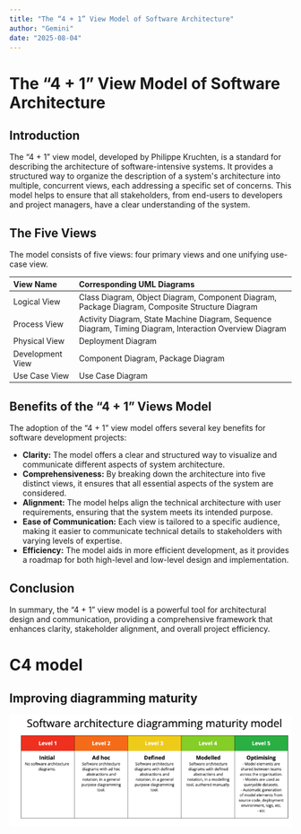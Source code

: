 ```yaml
---
title: "The “4 + 1” View Model of Software Architecture"
author: "Gemini"
date: "2025-08-04"
---
```


# The “4 + 1” View Model of Software Architecture

## Introduction

The “4 + 1” view model, developed by Philippe Kruchten, is a standard for describing the architecture of software-intensive systems. It provides a structured way to organize the description of a system's architecture into multiple, concurrent views, each addressing a specific set of concerns. This model helps to ensure that all stakeholders, from end-users to developers and project managers, have a clear understanding of the system.

## The Five Views

The model consists of five views: four primary views and one unifying use-case view.

| View Name        | Corresponding UML Diagrams                                                                               |
|:-----------------|:---------------------------------------------------------------------------------------------------------|
| Logical View     | Class Diagram, Object Diagram, Component Diagram, Package Diagram, Composite Structure Diagram             |
| Process View     | Activity Diagram, State Machine Diagram, Sequence Diagram, Timing Diagram, Interaction Overview Diagram    |
| Physical View    | Deployment Diagram                                                                                       |
| Development View | Component Diagram, Package Diagram                                                                       |
| Use Case View    | Use Case Diagram                                                                                         |

## Benefits of the “4 + 1” Views Model

The adoption of the “4 + 1” view model offers several key benefits for software development projects:

- **Clarity:** The model offers a clear and structured way to visualize and communicate different aspects of system architecture.
- **Comprehensiveness:** By breaking down the architecture into five distinct views, it ensures that all essential aspects of the system are considered.
- **Alignment:** The model helps align the technical architecture with user requirements, ensuring that the system meets its intended purpose.
- **Ease of Communication:** Each view is tailored to a specific audience, making it easier to communicate technical details to stakeholders with varying levels of expertise.
- **Efficiency:** The model aids in more efficient development, as it provides a roadmap for both high-level and low-level design and implementation.

## Conclusion

In summary, the “4 + 1” view model is a powerful tool for architectural design and communication, providing a comprehensive framework that enhances clarity, stakeholder alignment, and overall project efficiency.

# C4 model
## Improving diagramming maturity
![C4 Model also called maturity model](c4Model.png)
